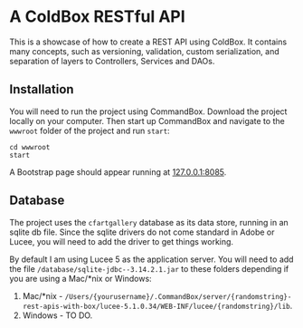 # A ColdBox RESTful API
This is a showcase of how to create a REST API using ColdBox. It contains many concepts, such as versioning, validation, custom serialization, and separation of layers to Controllers, Services and DAOs.

## Installation
You will need to run the project using CommandBox. Download the project locally on your computer. Then start up CommandBox and navigate to the `wwwroot` folder of the project and run `start`:

```
cd wwwroot
start
```

A Bootstrap page should appear running at [127.0.0.1:8085](http://127.0.0.1:8085).

## Database
The project uses the `cfartgallery` database as its data store, running in an sqlite db file. Since the sqlite drivers do not come standard in Adobe or Lucee, you will need to add the driver to get things working.

By default I am using Lucee 5 as the application server. You will need to add the file `/database/sqlite-jdbc--3.14.2.1.jar` to these folders depending if you are using a Mac/*nix or Windows:

1. Mac/*nix - `/Users/{yourusername}/.CommandBox/server/{randomstring}-rest-apis-with-box/lucee-5.1.0.34/WEB-INF/lucee/{randomstring}/lib`.
2. Windows - TO DO.

